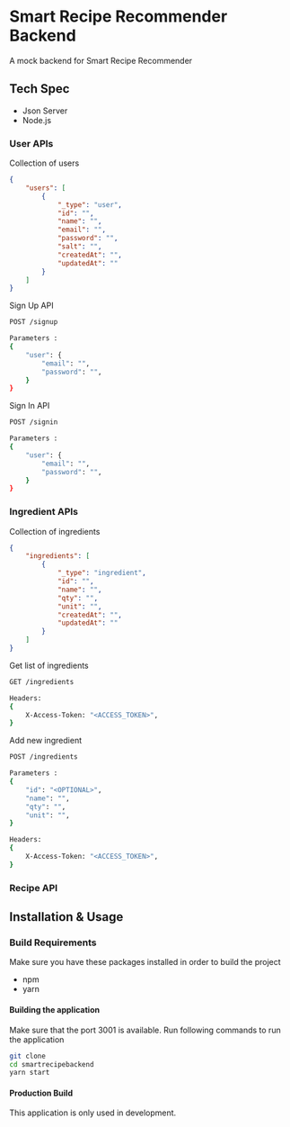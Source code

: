 # Smart Recipe Recommender Backend

A mock backend for Smart Recipe Recommender

## Tech Spec

* Json Server
* Node.js 

### User APIs

Collection of users 

```json
{ 
    "users": [
        { 
            "_type": "user", 
            "id": "", 
            "name": "", 
            "email": "", 
            "password": "", 
            "salt": "", 
            "createdAt": "", 
            "updatedAt": "" 
        }
    ]
}
```

Sign Up API

```bash
POST /signup

Parameters : 
{
    "user": {
        "email": "",
        "password": "",
    }
}
```

Sign In API

```bash
POST /signin

Parameters : 
{
    "user": {
        "email": "",
        "password": "",
    }
}
```

### Ingredient APIs

Collection of ingredients

```json
{ 
    "ingredients": [
        { 
            "_type": "ingredient", 
            "id": "", 
            "name": "", 
            "qty": "", 
            "unit": "", 
            "createdAt": "", 
            "updatedAt": "" 
        }
    ]
}
```

Get list of ingredients

```bash
GET /ingredients

Headers: 
{
    X-Access-Token: "<ACCESS_TOKEN>",
}
```

Add new ingredient

```bash
POST /ingredients

Parameters : 
{
    "id": "<OPTIONAL>",
    "name": "",
    "qty": "",
    "unit": "",
}

Headers: 
{
    X-Access-Token: "<ACCESS_TOKEN>",
}
```

### Recipe API



## Installation & Usage

### Build Requirements

Make sure you have these packages installed in order to build the project

* npm
* yarn

#### Building the application

Make sure that the port 3001 is available. Run following commands to run the application

```bash
git clone 
cd smartrecipebackend
yarn start
```

#### Production Build

This application is only used in development.
